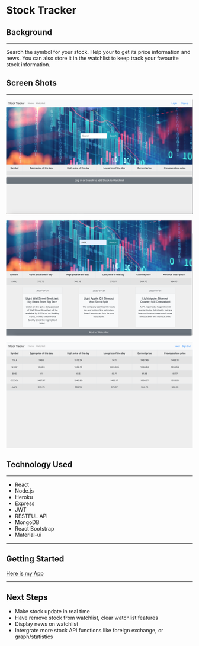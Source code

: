
# Stock Tracker

## Background
----

Search the symbol for your stock. Help your to get its price information and news.
You can also store it in the watchlist to keep track your favourite stock information.


## Screen Shots
---

![Web Screen](./assets/Asvisitor.png)

![Web Screen](./assets/search.png)

![Web Screen](./assets/watchlist.png)

## Technology Used
---
- React
- Node.js
- Heroku
- Express
- JWT
- RESTFUL API
- MongoDB
- React Bootstrap
- Material-ui

----

## Getting Started

[Here is my App](https://simplystocktracker.herokuapp.com)

---

## Next Steps

- Make stock update in real time
- Have remove stock from watchlist, clear watchlist features
- Display news on watchlist
- Intergrate more stock API functions like foreign exchange, or graph/statistics